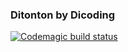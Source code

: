 
### Ditonton by Dicoding

[![Codemagic build status](https://api.codemagic.io/apps/639bd88b3b8bf5fdbe25da8b/639bd88b3b8bf5fdbe25da8a/status_badge.svg)](https://codemagic.io/apps/639bd88b3b8bf5fdbe25da8b/639bd88b3b8bf5fdbe25da8a/latest_build)